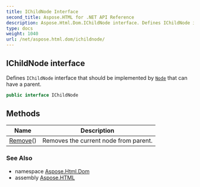 ```yaml
---
title: IChildNode Interface
second_title: Aspose.HTML for .NET API Reference
description: Aspose.Html.Dom.IChildNode interface. Defines IChildNode interface that should be implemented by Node that can have a parent
type: docs
weight: 1040
url: /net/aspose.html.dom/ichildnode/
---
```

## IChildNode interface

Defines `IChildNode` interface that should be implemented by [`Node`](../node/) that can have a parent.

```csharp
public interface IChildNode
```

## Methods

| Name | Description |
| --- | --- |
| [Remove](../../aspose.html.dom/ichildnode/remove/)() | Removes the current node from parent. |

### See Also

* namespace [Aspose.Html.Dom](../../aspose.html.dom/)
* assembly [Aspose.HTML](../../)
